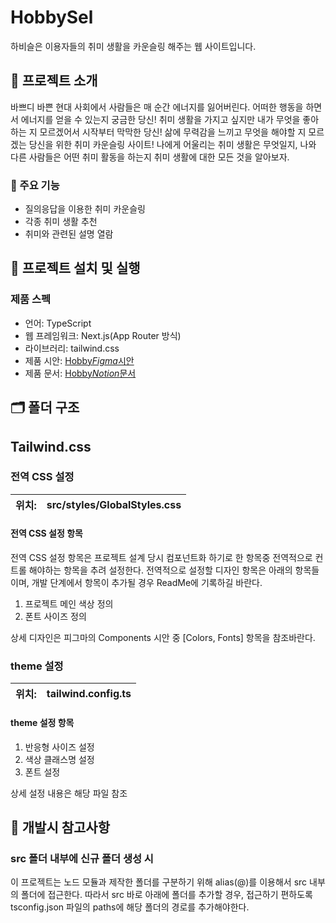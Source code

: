 # HobbySel

하비슬은 이용자들의 취미 생활을 카운슬링 해주는 웹 사이트입니다.

## 📖 프로젝트 소개

바쁘디 바쁜 현대 사회에서 사람들은 매 순간 에너지를 잃어버린다.
어떠한 행동을 하면서 에너지를 얻을 수 있는지 궁금한 당신!
취미 생활을 가지고 싶지만 내가 무엇을 좋아하는 지 모르겠어서 시작부터 막막한 당신!
삶에 무력감을 느끼고 무엇을 해야할 지 모르겠는 당신을 위한 취미 카운슬링 사이트!
나에게 어울리는 취미 생활은 무엇일지, 나와 다른 사람들은 어떤 취미 활동을 하는지
취미 생활에 대한 모든 것을 알아보자.

### 📌 주요 기능

- 질의응답을 이용한 취미 카운슬링
- 각종 취미 생활 추천
- 취미와 관련된 설명 열람

## 📀 프로젝트 설치 및 실행

### 제품 스펙

- 언어: TypeScript
- 웹 프레임워크: Next.js(App Router 방식)
- 라이브러리: tailwind.css
- 제품 시안: [Hobby*Figma*시안](https://www.figma.com/file/oFKm56qTtefrABiFPoUJKg/Hobby?type=design&node-id=1%3A3&mode=design&t=qgvtIStSqwSc4lSL-1)
- 제품 문서: [Hobby*Notion*문서](https://www.notion.so/pine-dining/d012b566c46d4418965f5980d5607d1a?pvs=4)

## 🗂️ 폴더 구조

## Tailwind.css

### 전역 CSS 설정

| 위치: | src/styles/GlobalStyles.css |
| ----- | --------------------------- |

#### 전역 CSS 설정 항목

전역 CSS 설정 항목은 프로젝트 설계 당시 컴포넌트화 하기로 한 항목중 전역적으로 컨트롤 해야하는 항목을 추려 설정한다.
전역적으로 설정할 디자인 항목은 아래의 항목들이며, 개발 단계에서 항목이 추가될 경우 ReadMe에 기록하길 바란다.

1. 프로젝트 메인 색상 정의
2. 폰트 사이즈 정의

상세 디자인은 피그마의 Components 시안 중 [Colors, Fonts] 항목을 참조바란다.

### theme 설정

| 위치: | tailwind.config.ts |
| ----- | ------------------ |

#### theme 설정 항목

1. 반응형 사이즈 설정
2. 색상 클래스명 설정
3. 폰트 설정

상세 설정 내용은 해당 파일 참조

## 🤔 개발시 참고사항

### src 폴더 내부에 신규 폴더 생성 시

이 프로젝트는 노드 모듈과 제작한 폴더를 구분하기 위해 alias(@)를 이용해서 src 내부의 폴더에 접근한다.
따라서 src 바로 아래에 폴더를 추가할 경우, 접근하기 편하도록 tsconfig.json 파일의 paths에 해당 폴더의 경로를 추가해야한다.

